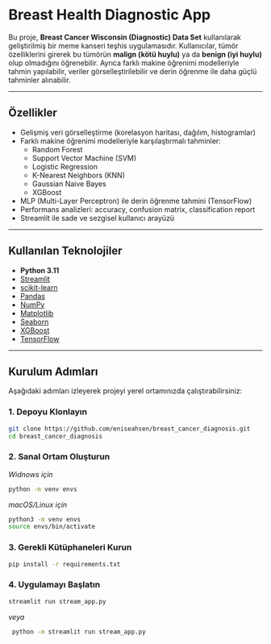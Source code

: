 # Breast Health Diagnostic App

Bu proje, **Breast Cancer Wisconsin (Diagnostic) Data Set** kullanılarak geliştirilmiş bir meme kanseri teşhis uygulamasıdır. Kullanıcılar, tümör özelliklerini girerek bu tümörün **malign (kötü huylu)** ya da **benign (iyi huylu)** olup olmadığını öğrenebilir. Ayrıca farklı makine öğrenimi modelleriyle tahmin yapılabilir, veriler görselleştirilebilir ve derin öğrenme ile daha güçlü tahminler alınabilir.

---

##  Özellikler

- Gelişmiş veri görselleştirme (korelasyon haritası, dağılım, histogramlar)
- Farklı makine öğrenimi modelleriyle karşılaştırmalı tahminler:
  - Random Forest
  - Support Vector Machine (SVM)
  - Logistic Regression
  - K-Nearest Neighbors (KNN)
  - Gaussian Naive Bayes
  - XGBoost
- MLP (Multi-Layer Perceptron) ile derin öğrenme tahmini (TensorFlow)
- Performans analizleri: accuracy, confusion matrix, classification report
- Streamlit ile sade ve sezgisel kullanıcı arayüzü

---

## Kullanılan Teknolojiler

- **Python 3.11**
- [Streamlit](https://streamlit.io/)
- [scikit-learn](https://scikit-learn.org/)
- [Pandas](https://pandas.pydata.org/)
- [NumPy](https://numpy.org/)
- [Matplotlib](https://matplotlib.org/)
- [Seaborn](https://seaborn.pydata.org/)
- [XGBoost](https://xgboost.readthedocs.io/)
- [TensorFlow](https://www.tensorflow.org/)

---

## Kurulum Adımları
Aşağıdaki adımları izleyerek projeyi yerel ortamınızda çalıştırabilirsiniz:

### 1. Depoyu Klonlayın
```bash
git clone https://github.com/eniseahsen/breast_cancer_diagnosis.git
cd breast_cancer_diagnosis
```

### 2. Sanal Ortam Oluşturun
*Widnows için*
```bash
python -m venv envs
```
*macOS/Linux için*
```bash
python3 -m venv envs
source envs/bin/activate
```
### 3. Gerekli Kütüphaneleri Kurun
```bash
pip install -r requirements.txt
```
### 4. Uygulamayı Başlatın
```bash
streamlit run stream_app.py
```
 *veya*
```bash
 python -m streamlit run stream_app.py
```
